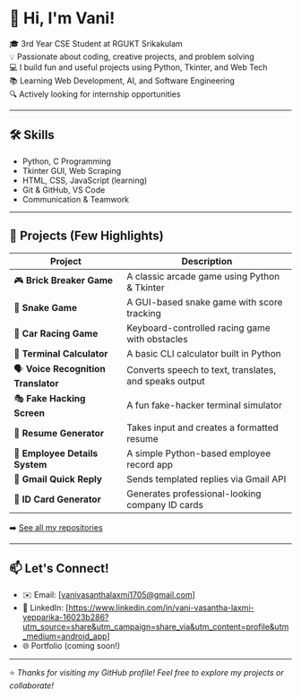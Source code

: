 # 👋 Hi, I'm Vani!

🎓 3rd Year CSE Student at RGUKT Srikakulam  
💡 Passionate about coding, creative projects, and problem solving  
💻 I build fun and useful projects using Python, Tkinter, and Web Tech  
📚 Learning Web Development, AI, and Software Engineering  
🔍 Actively looking for internship opportunities

---

## 🛠️ Skills
- Python, C Programming
- Tkinter GUI, Web Scraping
- HTML, CSS, JavaScript (learning)
- Git & GitHub, VS Code
- Communication & Teamwork

---

## 🚀 Projects (Few Highlights)
| Project | Description |
|--------|-------------|
| 🎮 **Brick Breaker Game** | A classic arcade game using Python & Tkinter |
| 🐍 **Snake Game** | A GUI-based snake game with score tracking |
| 🚗 **Car Racing Game** | Keyboard-controlled racing game with obstacles |
| 🔢 **Terminal Calculator** | A basic CLI calculator built in Python |
| 🗣️ **Voice Recognition Translator** | Converts speech to text, translates, and speaks output |
| 🎭 **Fake Hacking Screen** | A fun fake-hacker terminal simulator |
| 📄 **Resume Generator** | Takes input and creates a formatted resume |
| 🧾 **Employee Details System** | A simple Python-based employee record app |
| 📨 **Gmail Quick Reply** | Sends templated replies via Gmail API |
| 🪪 **ID Card Generator** | Generates professional-looking company ID cards |

➡️ [See all my repositories](https://github.com/vani-1705)

---

## 📫 Let's Connect!
- ✉️ Email: [vanivasanthalaxmi1705@gmail.com]
- 💼 LinkedIn: [https://www.linkedin.com/in/vani-vasantha-laxmi-yepparika-16023b286?utm_source=share&utm_campaign=share_via&utm_content=profile&utm_medium=android_app]
- 🌐 Portfolio (coming soon!)

---

⭐ *Thanks for visiting my GitHub profile! Feel free to explore my projects or collaborate!*
